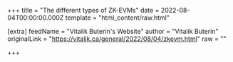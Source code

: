 
+++
title = "The different types of ZK-EVMs"
date = 2022-08-04T00:00:00.000Z
template = "html_content/raw.html"

[extra]
feedName = "Vitalik Buterin's Website"
author = "Vitalik Buterin"
originalLink = "https://vitalik.ca/general/2022/08/04/zkevm.html"
raw = ""

+++

